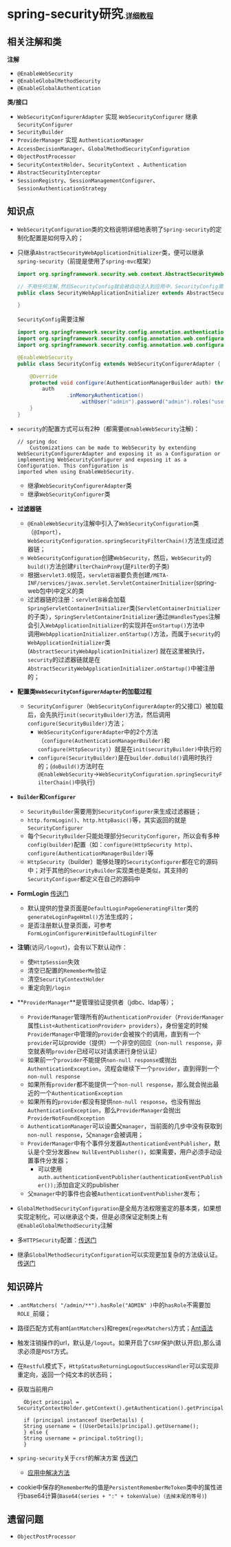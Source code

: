 # spring-security研究<small><small><small>.[详细教程](http://www.tianshouzhi.com/api/tutorials/spring_security_4/250)</small></small></small>
## 相关注解和类
**注解**
* `@EnableWebSecurity`
* `@EnableGlobalMethodSecurity`
* `@EnableGlobalAuthentication`  

**类/接口**
* `WebSecurityConfigurerAdapter` 实现 `WebSecurityConfigurer` 继承 `SecurityConfigurer`
* `SecurityBuilder`
* `ProviderManager` 实现 `AuthenticationManager`
* `AccessDecisionManager`、`GlobalMethodSecurityConfiguration`
* `ObjectPostProcessor`
* `SecurityContextHolder`、`SecurityContext `、`Authentication`
* `AbstractSecurityInterceptor`
* `SessionRegistry`、`SessionManagementConfigurer`、`SessionAuthenticationStrategy`


## 知识点
* `WebSecurityConfiguration`类的文档说明详细地表明了`Spring-security`的定制化配置是如何导入的；

* 只继承`AbstractSecurityWebApplicationInitializer`类，便可以继承`spring-security`（前提是使用了`spring-mvc`框架）  

    ```java
    import org.springframework.security.web.context.AbstractSecurityWebApplicationInitializer;  

    // 不用任何注解,然后SecurityConfig就会被自动注入到应用中，SecurityConfig需要注解
    public class SecurityWebApplicationInitializer extends AbstractSecurityWebApplicationInitializer {

    }
    ```
    `SecurityConfig`需要注解
    ```java
    import org.springframework.security.config.annotation.authentication.builders.AuthenticationManagerBuilder;
    import org.springframework.security.config.annotation.web.configuration.EnableWebSecurity;
    import org.springframework.security.config.annotation.web.configuration.WebSecurityConfigurerAdapter;

    @EnableWebSecurity
    public class SecurityConfig extends WebSecurityConfigurerAdapter {

        @Override
        protected void configure(AuthenticationManagerBuilder auth) throws Exception {
            auth
                    .inMemoryAuthentication()
                        .withUser("admin").password("admin").roles("user");
        }
    }
    ```

* `security`的配置方式可以有2种（都需要`@EnableWebSecurity`注解)：  
    ```
    // spring doc
        Customizations can be made to WebSecurity by extending WebSecurityConfigurerAdapter and exposing it as a Configuration or implementing WebSecurityConfigurer and exposing it as a Configuration. This configuration is
    imported when using EnableWebSecurity.
    ```

    * 继承`WebSecurityConfigurerAdapter`类
    * 继承`WebSecurityConfigurer`类  


* **过滤器链**
  * `@EnableWebSecurity`注解中引入了`WebSecurityConfiguration`类（`@Import`），`WebSecurityConfiguration.springSecurityFilterChain()`方法生成过滤器链；
  * `WebSecurityConfiguration`创建`WebSecurity`，然后，`WebSecurity`的`build()`方法创建`FilterChainProxy`(是`Filter`的子类)
  * 根据`servlet3.0`规范，`servlet容器`要负责创建`/META-INF/services/javax.servlet.ServletContainerInitializer`(spring-web包中)中定义的类
  * 过滤器链的注册：`servlet容器`会加载`SpringServletContainerInitializer`类(`ServletContainerInitializer`的子类），`SpringServletContainerInitializer`通过`@HandlesTypes`注解会引入`WebApplicationInitializer`的实现并在`onStartup()`方法中  
  调用`WebApplicationInitializer.onStartup()`方法，而属于`security`的`WebApplicationInitializer`类(`AbstractSecurityWebApplicationInitializer`) 就在这里被执行，`security`的过滤器链就是在`AbstractSecurityWebApplicationInitializer.onStartup()`中被注册的；

* **配置类`WebSecurityConfigurerAdapter`的加载过程**  
  * `SecurityConfigurer`（`WebSecurityConfigurerAdapter`的父接口）被加载后，会先执行`init(securityBuilder)`方法，然后调用`configure(SecurityBuilder)`方法；  
     * `WebSecurityConfigurerAdapter`中的2个方法（`configure(AuthenticationManagerBuilder)`和`configure(HttpSecurity)`）就是在`init(securityBuilder)`中执行的
     * `configure(SecurityBuilder)`是在`builder.doBuild()`调用时执行的；(`doBuild()`方法时在`@EnableWebSecurity`→`WebSecurityConfiguration.springSecurityFilterChain()`中执行)

* **`Builder`和`Configurer`**  
  * `SecurityBuilder`需要用到`SecurityConfigurer`来生成过滤器链；
  * `http.formLogin()`、`http.httpBasic()`等，其实返回的就是`SecurityConfigurer`
  * 每个`SecurityBuilder`只能处理部分`SecurityConfigurer`，所以会有多种`config(builder)`配置（如：`configure(HttpSecurity http)`、`configure(AuthenticationManagerBuilder)`等
  * `HttpSecurity`（builder）能够处理的`SecurityConfigurer`都在它的源码中；对于其他的`SecurityBuilder`实现类也是类似，其支持的`SecurityConfiguer`都定义在自己的源码中

* **FormLogin** [传送门](http://www.tianshouzhi.com/api/tutorials/spring_security_4/265)
  * 默认提供的登录页面是`DefaultLoginPageGeneratingFilter`类的`generateLoginPageHtml()`方法生成的；
  * 是否注册默认登录页面，可参考`FormLoginConfigurer#initDefaultLoginFilter`

* **注销**(访问`/logout`)，会有以下默认动作：  
  * 使`HttpSession`失效
  * 清空已配置的`RememberMe`验证
  * 清空`SecurityContextHolder`
  * 重定向到`/login`

* **`ProviderManager`**是管理验证提供者（jdbc、ldap等）；  
  * `ProviderManager`管理所有的`AuthenticationProvider`（`ProviderManager`属性`List<AuthenticationProvider> providers`），身份鉴定的时候`ProviderManager`中管理的`provider`会被挨个的调用，直到有一个`provider`可以provide（提供）一个非空的回应（`non-null response`，非空就表明`provider`已经可以对请求进行身份认证）
  * 如果前一个`provider`不能提供`non-null response`或抛出`AuthenticationException`，流程会继续下一个`provider`，直到得到一个`non-null response`
  * 如果所有`provider`都不能提供一个`non-null response`，那么就会抛出最近的一个`AuthenticationException`
  * 如果所有的`provider`都没有提供`non-null response`，也没有抛出`AuthenticationException`，那么`ProviderManager`会抛出`ProviderNotFoundException`
  * `AuthenticationManager`可以设置父`manager`，当前面的几步中没有获取到`non-null response`，父`manager`会被调用；
  * `ProviderManager`中有个事件分发器`AuthenticationEventPublisher`，默认是个空分发器`new NullEventPublisher()`，如果需要，用户必须手动设置事件分发器；
    * 可以使用`auth.authenticationEventPublisher(authenticationEventPublisher());`添加自定义的publisher
  * 父`manager`中的事件也会被`AuthenticationEventPublisher`发布；

* `GlobalMethodSecurityConfiguration`是全局方法权限鉴定的基本类，如果想实现定制化，可以继承这个类，但是必须保证定制类上有`@EnableGlobalMethodSecurity`注解
* 多`HTTPSecurity`配置：[传送门](http://www.tianshouzhi.com/api/tutorials/spring_security_4/268)
* 继承`GlobalMethodSecurityConfiguration`可以实现更加复杂的方法级认证。[传送门](http://www.tianshouzhi.com/api/tutorials/spring_security_4/269)

## 知识碎片
* `.antMatchers( "/admin/**").hasRole("ADMIN" )`中的`hasRole`不需要加`ROLE_`前缀；
* 路径匹配方式有ant(`antMatchers`)和regex(`regexMatchers`)方式；[Ant语法](http://www.tianshouzhi.com/api/tutorials/spring_security_4/293)
* 触发注销操作的url，默认是`/logout`。如果开启了`CSRF`保护(默认开启),那么请求必须是`POST`方式。
* 在`Restful`模式下，`HttpStatusReturningLogoutSuccessHandler`可以实现非重定向，返回一个纯文本的状态码；
* 获取当前用户  
  ```
    Object principal = SecurityContextHolder.getContext().getAuthentication().getPrincipal();

    if (principal instanceof UserDetails) {
    String username = ((UserDetails)principal).getUsername();
    } else {
    String username = principal.toString();
    }
  ```
* `spring-security`关于`crsf`的解决方案  [传送门](https://blog.csdn.net/u012373815/article/details/55047285)

  * [应用中解决方法](https://www.jianshu.com/p/9a7b8b441b24)
* cookie中保存的`RememberMe`的值是`PersistentRememberMeToken`类中的属性进行base64计算(`Base64(series + ":" + tokenValue)（去掉末尾的等号)`)

## 遗留问题
* `ObjectPostProcessor`
